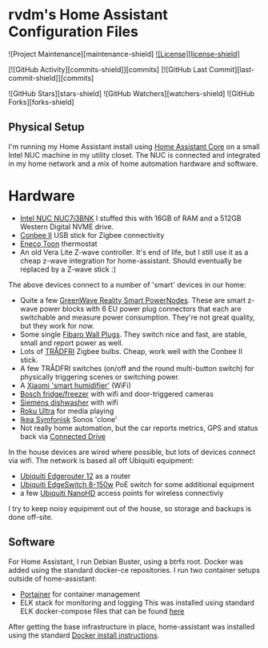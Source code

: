 # rvdm's Home Assistant Configuration Files 

![Project Maintenance][maintenance-shield]
[![License][license-shield]](docs/LICENSE.md)

[![GitHub Activity][commits-shield]][commits]
[![GitHub Last Commit][last-commit-shield]][commits]

![GitHub Stars][stars-shield]
![GitHub Watchers][watchers-shield]
![GitHub Forks][forks-shield]

## Physical Setup

I'm running my Home Assistant install using [Home Assistant Core](https://github.com/home-assistant/core) on a small Intel NUC machine in my utility closet.
The NUC is connected and integrated in my home network and a mix of home automation hardware and software.

# Hardware

- [Intel NUC NUC7i3BNK](https://www.intel.com/content/www/us/en/products/boards-kits/nuc/kits/nuc7i3bnk.html)
I stuffed this with 16GB of RAM and a 512GB Western Digital NVME drive.
- [Conbee II](https://phoscon.de/en/conbee2) USB stick for Zigbee connectivity
- [Eneco Toon](https://www.home-assistant.io/integrations/toon/) thermostat
- An old Vera Lite Z-wave controller. It's end of life, but I still use it as a cheap z-wave integration for home-assistant. Should eventually be replaced by a Z-wave stick :)

The above devices connect to a number of 'smart' devices in our home:
- Quite a few [GreenWave Reality Smart PowerNodes](https://products.z-wavealliance.org/products/54). These are smart z-wave power blocks with 6 EU power plug connectors that each are switchable and measure power consumption. They're not great quality, but they work for now.
- Some single [Fibaro Wall Plugs](https://www.fibaro.com/en/products/wall-plug/). They switch nice and fast, are stable, small and report power as well. 
- Lots of [TRÅDFRI](https://www.ikea.com/us/en/cat/smart-lighting-36812/) Zigbee bulbs. Cheap, work well with the Conbee II stick.
- A few TRÅDFRI switches (on/off and the round multi-button switch) for physically triggering scenes or switching power.
- A [Xiaomi 'smart humidifier'](https://xiaomi-mi.com/appliances/smartmi-zhimi-air-humidifier-2-white/) (WiFi)
- [Bosch fridge/freezer](https://www.bosch-home.nl/productoverzicht/KGN36HI32) with wifi and door-triggered cameras
- [Siemens dishwasher](https://www.siemens-home.bsh-group.com/nl/productoverzicht/SN278I26TE) with wifi
- [Roku Ultra](https://www.roku.com/products/roku-ultra) for media playing
- [Ikea Symfonisk](https://www.ikea.com/nl/nl/p/symfonisk-wifi-boekenplankspeaker-zwart-50357554/) Sonos 'clone'
- Not really home automation, but the car reports metrics, GPS and status back via [Connected Drive](https://www.bmw-connecteddrive.nl/app/index.html#/portal)

In the house devices are wired where possible, but lots of devices connect via wifi. The network is based all off Ubiquiti equipment:
- [Ubiquiti Edgerouter 12](https://www.ui.com/edgemax/edgerouter-12/) as a router
- [Ubiquiti EdgeSwitch 8-150w](https://www.ui.com/edgemax/edgeswitch-8-150w/) PoE switch for some additional equipment
- a few [Ubiquiti NanoHD](https://unifi-nanohd.ui.com/) access points for wireless connectiviy

I try to keep noisy equipment out of the house, so storage and backups is done off-site. 

## Software

For Home Assistant, I run Debian Buster, using a btrfs root. Docker was added using the standard docker-ce repositories. 
I run two container setups outside of home-assistant:
- [Portainer](https://www.portainer.io/) for container management
- ELK stack for monitoring and logging
This was installed using standard ELK docker-compose files that can be found [here](https://github.com/deviantony/docker-elk)

After getting the base infrastructure in place, home-assistant was installed using the standard [Docker install instructions](https://www.home-assistant.io/docs/installation/docker/).

